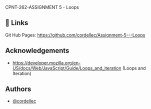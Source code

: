 
CPNT-262-ASSIGNMENT 5 - Loops
## 🔗 Links
Git Hub Pages: https://github.com/cordellec/Assignment-5---Loops


## Acknowledgements

 - https://developer.mozilla.org/en-US/docs/Web/JavaScript/Guide/Loops_and_iteration (Loops and Iteration)


## Authors

- [@cordellec](https://github.com/cordellec)

